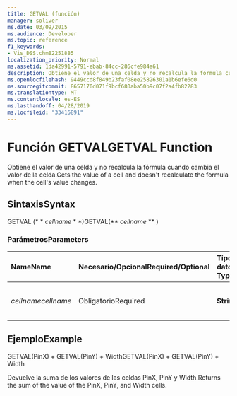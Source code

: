 ```yaml
---
title: GETVAL (función)
manager: soliver
ms.date: 03/09/2015
ms.audience: Developer
ms.topic: reference
f1_keywords:
- Vis_DSS.chm82251885
localization_priority: Normal
ms.assetid: 1da42991-5791-ebab-84cc-286cfe984a61
description: Obtiene el valor de una celda y no recalcula la fórmula cuando cambia el valor de la celda.
ms.openlocfilehash: 9449ccd8f849b23faf08ee25826301a1b6efe6d0
ms.sourcegitcommit: 8657170d071f9bcf680aba50b9c07f2a4fb82283
ms.translationtype: MT
ms.contentlocale: es-ES
ms.lasthandoff: 04/28/2019
ms.locfileid: "33416891"
---
```

# <a name="getval-function"></a><span data-ttu-id="fac6f-103">Función GETVAL</span><span class="sxs-lookup"><span data-stu-id="fac6f-103">GETVAL Function</span></span>

<span data-ttu-id="fac6f-104">Obtiene el valor de una celda y no recalcula la fórmula cuando cambia el valor de la celda.</span><span class="sxs-lookup"><span data-stu-id="fac6f-104">Gets the value of a cell and doesn't recalculate the formula when the cell's value changes.</span></span>
  
## <a name="syntax"></a><span data-ttu-id="fac6f-105">Sintaxis</span><span class="sxs-lookup"><span data-stu-id="fac6f-105">Syntax</span></span>

<span data-ttu-id="fac6f-106">GETVAL (\* \* *cellname* \* \*)</span><span class="sxs-lookup"><span data-stu-id="fac6f-106">GETVAL(\*\* *cellname* \*\* )</span></span> 
  
### <a name="parameters"></a><span data-ttu-id="fac6f-107">Parámetros</span><span class="sxs-lookup"><span data-stu-id="fac6f-107">Parameters</span></span>

|<span data-ttu-id="fac6f-108">**Name**</span><span class="sxs-lookup"><span data-stu-id="fac6f-108">**Name**</span></span>|<span data-ttu-id="fac6f-109">**Necesario/Opcional**</span><span class="sxs-lookup"><span data-stu-id="fac6f-109">**Required/Optional**</span></span>|<span data-ttu-id="fac6f-110">**Tipo de datos**</span><span class="sxs-lookup"><span data-stu-id="fac6f-110">**Data Type**</span></span>|<span data-ttu-id="fac6f-111">**Descripción**</span><span class="sxs-lookup"><span data-stu-id="fac6f-111">**Description**</span></span>|
|:-----|:-----|:-----|:-----|
| <span data-ttu-id="fac6f-112">_cellname_</span><span class="sxs-lookup"><span data-stu-id="fac6f-112">_cellname_</span></span> <br/> |<span data-ttu-id="fac6f-113">Obligatorio</span><span class="sxs-lookup"><span data-stu-id="fac6f-113">Required</span></span>  <br/> |<span data-ttu-id="fac6f-114">**String**</span><span class="sxs-lookup"><span data-stu-id="fac6f-114">**String**</span></span> <br/> |<span data-ttu-id="fac6f-115">El nombre de la celda de la cual obtener el valor.</span><span class="sxs-lookup"><span data-stu-id="fac6f-115">The name of the cell to get the value of.</span></span>  <br/> |
   
## <a name="example"></a><span data-ttu-id="fac6f-116">Ejemplo</span><span class="sxs-lookup"><span data-stu-id="fac6f-116">Example</span></span>

<span data-ttu-id="fac6f-117">GETVAL(PinX) + GETVAL(PinY) + Width</span><span class="sxs-lookup"><span data-stu-id="fac6f-117">GETVAL(PinX) + GETVAL(PinY) + Width</span></span> 
  
<span data-ttu-id="fac6f-118">Devuelve la suma de los valores de las celdas PinX, PinY y Width.</span><span class="sxs-lookup"><span data-stu-id="fac6f-118">Returns the sum of the value of the PinX, PinY, and Width cells.</span></span> 
  

